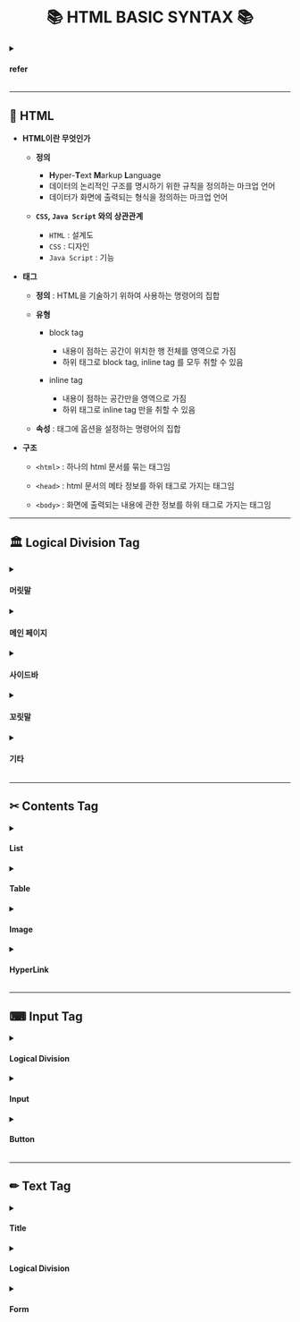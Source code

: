 <h1 align='center'>📚 HTML BASIC SYNTAX 📚</h1>

<details><summary><h4>refer</h4></summary>

- [**MDN Web Docs**](https://developer.mozilla.org/ko/)

- [**W3Schools**](https://www.w3schools.com/)

</details>

---

## 📖 HTML

- **HTML이란 무엇인가**
  - **정의**
    - **H**yper-**T**ext **M**arkup **L**anguage
    - 데이터의 논리적인 구조를 명시하기 위한 규칙을 정의하는 마크업 언어
    - 데이터가 화면에 출력되는 형식을 정의하는 마크업 언어
  
  - **`CSS`, `Java Script` 와의 상관관계**
    - `HTML` : 설계도
    - `CSS` : 디자인
    - `Java Script` : 기능

- **태그**
  - **정의** : HTML을 기술하기 위하여 사용하는 명령어의 집합
  
  - **유형**
    - block tag
      - 내용이 점하는 공간이 위치한 행 전체를 영역으로 가짐
      - 하위 태그로 block tag, inline tag 를 모두 취할 수 있음
    
    - inline tag
      - 내용이 점하는 공간만을 영역으로 가짐
      - 하위 태그로 inline tag 만을 취할 수 있음
    
  - **속성** : 태그에 옵션을 설정하는 명령어의 집합

- **구조**
  - `<html>` : 하나의 html 문서를 묶는 태그임
  
  - `<head>` : html 문서의 메타 정보를 하위 태그로 가지는 태그임
  
  - `<body>` : 화면에 출력되는 내용에 관한 정보를 하위 태그로 가지는 태그임

---

## 🏛 Logical Division Tag

<details><summary><h4>머릿말</h4></summary>

- `<header>`
  - **기능** : 머릿말 영역을 설정하는 상위 시멘틱 태그
  
  - **유형** : block tag

</details>

<details><summary><h4>메인 페이지</h4></summary>

- `<main>`
  - **기능** : 메인 페이지 영역을 설정하는 상위 시멘틱 태그
  
  - **유형** : block tag
  
  - **하위 태그 목록**
    - `<section>` : 후술
    - `<article>` : 후술

- `<section>`
  - **기능** : 단일 주제 영역을 설정하는 상위 시멘틱 태그
  
  - **유형** : block tag
  
  - **`<article>` 태그와 차이점**
    - 통상적으로 하나의 대주제를 설정하는 태그로서 사용됨
    - 반드시 `<article>` 의 상위에 자리해야 하는 것은 아님

- `<article>`
  - **기능** : 단일 주제 영역을 설정하는 중위 시멘틱 태그
  
  - **유형** : block tag
  
  - **`<section>` 태그와 차이점**
    - 통상적으로 대주제의 하위 주제들을 구분하는 태그로서 사용됨
    - 반드시 `<section>` 의 하위에 자리해야 하는 것은 아님

</details>

<details><summary><h4>사이드바</h4></summary>

- `<nav>` (**NAV**igation links)
  - **기능** : 사이드바를 구성하는 중위 시멘틱 태그
  
  - **유형** : block tag
  
  - **`<aside>` 태그와 차이점**
    - 통상적으로는 목차를 구성하는 태그로서 사용됨
    - 반드시 메인 페이지의 좌우에 자리해야 하는 것은 아님
    - 간혹 `<header>` 태그의 하위 태그에 자리하기도 함

- `<aside>`
  - **기능** : 사이드바를 구성하는 중위 시멘틱 태그
  
  - **유형** : block tag
  
  - **`<nav>` 태그와 차이점**
    - 통상적으로는 광고 등을 구성하는 태그로서 사용됨
    - 통상적으로는 메인 페이지의 좌우에 자리함
    - 간혹 `<main>` 태그의 하위 태그에 자리하기도 함

</details>

<details><summary><h4>꼬릿말</h4></summary>

- `<footer>`
  - **기능** : 꼬릿말 영역을 설정하는 상위 시멘틱 태그
  
  - **유형** : block tag

</details>

<details><summary><h4>기타</h4></summary>

- `<div>` (**DIV**ition)
  - **기능** : 단락을 구분하는 하위 시멘틱 태그
  
  - **유형** : block tag

- `<span>`
  - **기능** : 단락을 구분하는 하위 시멘틱 태그
  
  - **유형** : inline tag

</details>

---

## ✂ Contents Tag

<details><summary><h4>List</h4></summary>

- `<ul>` (**U**norderd **L**ist)
  - **기능** : 순서가 없는 목록을 하위 태그로 가지는 시멘틱 태그
  
  - **유형** : block tag
  
  - **하위 태그 목록**
    - `<li>` (**L**ist **I**tem) : 목록 기입

- `<ol>` (**O**rdered **L**ist)
  - **기능** : 순서가 있는 목록을 하위 태그로 가지는 시멘틱 태그
  
  - **유형** : block tag
  
  - **하위 태그 목록**
    - `<li>` (**L**ist **I**tem) : 목록 기입

- `<dl>` (**D**efinition **L**ist)
  - **기능** : 제목과 설명이 쌍을 이루는 목록을 하위 태그로 가지는 시멘틱 태그
  
  - **유형** : block tag
  
  - **하위 태그 목록**
    - `<dt>` (**D**efinition **T**itle) : 목록의 제목 기입
    - `<dd>` (**D**efinition **D**escription) : 목록의 설명 기입

</details>

<details><summary><h4>Table</h4></summary>

- `<table>`
  - **기능** : 표를 구성하는 시멘틱 태그
  
  - **유형** : block tag
  
  - **하위 태그 목록**
    - `<th>` (**T**able **H**eader) : 칼럼명 기입
    - `<td>` (**T**able **D**escription) : 내용 기입
    - `<tr>` (**T**able **R**ow) : 개행

</details>

<details><summary><h4>Image</h4></summary>

- `<figure>`
  - **기능** : 이미지 영역을 구성하는 시멘틱 태그
  
  - **유형** : block tag
  
  - **하위 태그 목록**
    - `<img/>` : 후술
    - `<figcaption>` : 이미지의 주석을 기입함

- `<img/>`
  - **기능** : 이미지 주소를 기입함
  
  - **유형** : inline tag
  
  - **속성 목록**
    - `src` : 이미지 주소 입력
    - `alt` : 이미지 대체 텍스트 입력

</details>

<details><summary><h4>HyperLink</h4></summary>

- `<a>` (**A**nchor)
  - **기능** : 하이퍼링크를 연결함
  
  - **유형** : inline tag
  
  - **속성 목록**
    - `href` (**H**yper-text **REF**erence) : 하이퍼링크 url 설정
    
    - `target` : 페이지 열람 방식 설정
      - `target = "_self"` : 기존 페이지에서 하이퍼링크 주소로 이동
      - `target = "_blank"` : 새 페이지를 열어서 하이퍼링크 주소로 이동

</details>  
  
---

## ⌨ Input Tag

<details><summary><h4>Logical Division</h4></summary>  
  
- `<form>`
  - **기능** : 입력값을 받는 영역을 구성하는 시멘틱 태그
  
  - **유형** : block tag
  
  - **속성 목록**
    - `id` : 해당 속성의 값을 매개로 `<button>` 과 매핑함
  
  - **하위 태그 목록**
    - `<fieldset>` : 후술
    - `<legend>` : 후술
    - `<label>` : 후술
    - `<input>` : 후술
  
- `<fieldset>`
  - **기능** : `<form>` 의 하위 요소들을 관련에 따라 묶음
  
  - **유형** : block tag
  
  - **하위 태그 목록**
    - `<legend>` : `<fieldset>` 의 제목을 명시함
    - `<label>` : 후술
    - `<input>` : 후술

</details>   

<details><summary><h4>Input</h4></summary>   
  
- `<label>`
  - **기능** : `<input>` 의 제목을 명시함
  
  - **유형** : inline tag
  
  - **속성 목록**
    - `for` : 해당 속성의 값을 매개로 `<input>` 과 매핑함

- `<input>`
  - **기능** : 입력값을 받는 창을 생성함
  
  - **유형** : inline tag
  
  - **속성 목록**
    - `id` : 해당 속성의 값을 매개로 `<label>` 과 매핑함
    - `type` : 입력 양식 설정
    - `name` : 서버에 전송될 입력값의 변수명 설정
    - `value` : 입력값의 초기값 설정
  
  - **`type` 속성값 목록**
    - `type = "text"` : 텍스트 입력창 생성
  
    - `type = "password"` : 비밀번호 입력창 생성
  
    - `type = "radio"` : 라디오 버튼 생성
      - `name` 속성값이 일치된 선택지들을 하나의 묶음으로 취급함
  
    - `type = "checkbox"` : 체크박스 생성
      - `name` 속성값이 일치된 선택지들을 하나의 묶음으로 취급함
  
    - `type = "button"` : 기능이 탑재되지 않은 버튼 생성
      - 임의로 기능을 설정하고자 하는 경우 사용함
      - `onClick` 속성값을 통해 간단한 기능을 설정할 수 있음
      - JS를 활용하여 보다 복잡한 기능을 설정할 수 있음
  
    - `type = "file"` : 파일 선택 버튼 생성
  
    - `type = "submit"` : 서버 전송 버튼 생성
  
    - `type = "image"` : submit 기능하는 이미지 생성
      - `src` 속성값으로 이미지 주소 기입
      
      - submit 기능 이외의 기능을 탑재하고자 하는 경우
        - `onClick` 속성값으로 탑재하고자 하는 기능을 작성
        - 여러 개의 기능을 탑재하고자 하는 경우 세미콜론 `;`을 활용하여 작성
      
      - submit 기능을 제외하고자 하는 경우
        - `onClick` 속성값으로 `return false;` 설정

</details>  

<details><summary><h4>Button</h4></summary>     
  
- `<button>`
  - **기능** : `<form>` 전반에 대하여 기능하는 버튼을 생성함
  
  - **유형** : inline tag
  
  - **속성 목록**
    - `type` : 버튼 기능 설정
    
    - `form` : 해당 버튼이 기능할 태그 `<form>` 설정
      - 해당 속성값은 상위 태그 `<form>`의 속성 `id` 값에 대응함
  
  - **`type` 속성값 목록**
    - `type = "button"` : 상위 태그 `<form>` 에 대하여 기능할 수 있는 버튼 생성
      - 임의로 기능을 설정하고자 하는 경우 사용함
      - `onClick` 속성값을 통해 간단한 기능을 설정할 수 있음
      - JS를 활용하여 보다 복잡한 기능을 설정할 수 있음
    
    - `type = "reset"` : 상위 태그 `<form>` 에서 입력받은 값을 초기화하는 버튼 생성
    
    - `type = "submit"` : 상위 태그 `<form>` 에서 입력받은 값을 서버로 전송하는 버튼 생성    

</details>     
  
---

## ✏ Text Tag

<details><summary><h4>Title</h4></summary>

- 폰트 크기 순으로 `<h1>`, `<h2>`, `<h3>`, `<h4>`, `<h5>`, `<h6>`이 있음

- 모든 제목 태그의 유형은 block tag 임

</details>

<details><summary><h4>Logical Division</h4></summary>  
  
- `<p>` (**P**aragraph)
  - **기능** : 텍스트 영역을 구성하는 시멘틱 태그
  
  - **유형** : block tag
  
  - **유의점** : 상하여백이 설정되어 있음
  
  - **하위 태그 목록**
    - 일반적인 block tag 와 달리, inline tag 만을 하위 태그로 취할 수 있음

</details>

<details><summary><h4>Form</h4></summary>
  
- `<blockqoute>`
  - **기능** : 인용구를 입력함
  
  - **유형** : block tag
  
  - **속성 목록**
    
    - `cite` : 인용구의 출처를 기입함
  
      - 출처를 검색 엔진에 참조시킬 뿐, 화면에 출력하지 않음
  
  - **하위 태그 목록**
    
    - `<cite>` : 인용구의 출처를 표시함
  
      - 출처를 검색 엔진에 참조시키고 화면에 출력함
  
- `<abbr>` (**ABBR**eviation)
  - **기능** : 축약자와 그 full-name 을 매핑함
  
  - **유형** : inline tag
  
  - **속성 목록**
    - `title` : 축약자의 full-name 입력
  
---

- `<del>` (**DEL**ete)
  - **기능** : 텍스트 취소선을 설정함
  
  - **유형** : inline tag

- `<u>` (**U**nder bar)
  - **기능** : 텍스트 밑줄을 설정함
  
  - **유형** : inline tag  
  
- `<em>` (**EM**phasized text)
  - **기능** : 텍스트 기울임체를 설정함
  
  - **유형** : inline tag

- `<strong>`
  - **기능** : 텍스트 볼드체를 설정함
  
  - **유형** : inline tag
  
---

- `<br/>` (line **BR**eak)
  - **기능** : 줄 바꾸기
  
  - **유형** : inline tag

- `<hr/>` (**H**orizontal **R**ule)
  - **기능** : 수평선 그리기
  
  - **유형** : block tag

</details>
